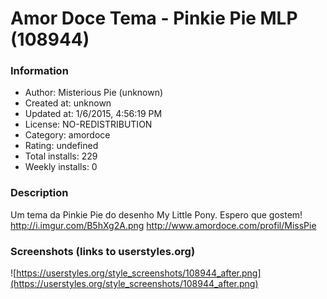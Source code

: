 # Amor Doce Tema - Pinkie Pie MLP (108944)

### Information
- Author: Misterious Pie (unknown)
- Created at: unknown
- Updated at: 1/6/2015, 4:56:19 PM
- License: NO-REDISTRIBUTION
- Category: amordoce
- Rating: undefined
- Total installs: 229
- Weekly installs: 0


### Description
Um tema da Pinkie Pie do desenho My Little Pony. Espero que gostem!
http://i.imgur.com/B5hXg2A.png
http://www.amordoce.com/profil/MissPie


### Screenshots (links to userstyles.org)
![https://userstyles.org/style_screenshots/108944_after.png](https://userstyles.org/style_screenshots/108944_after.png)


